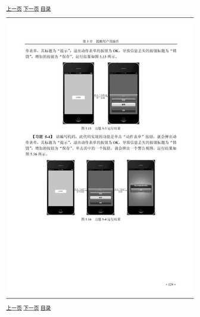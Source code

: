 [上一页](140.md) [下一页](142.md) [目录](../README.md)

***

![141](../images/141.png)

***

[上一页](140.md) [下一页](142.md) [目录](../README.md)